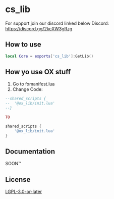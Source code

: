 # cs_lib
For support join our discord linked below
Discord: https://discord.gg/2kcXW3gRzg

## How to use
```lua
local Core = exports['cs_lib']:GetLib()
```

## How yo use OX stuff
1) Go to fxmanifest.lua
2) Change Code:
```lua
--shared_scripts {
--	'@ox_lib/init.lua'
--}

TO

shared_scripts {
	'@ox_lib/init.lua'
}
```

## Documentation
SOON™️

## License
<a href='https://www.gnu.org/licenses/lgpl-3.0.en.html'>LGPL-3.0-or-later</a>
